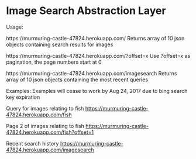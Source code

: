 # Image Search Abstraction Layer


Usage:

https://<i></i>murmuring-castle-47824.herokuapp.com/<search-query>
Returns array of 10 json objects containing search results for images

https://<i></i>murmuring-castle-47824.herokuapp.com/<search-query>?offset=x
Use ?offset=x as pagination, the page numbers start at 0

https://<i></i>murmuring-castle-47824.herokuapp.com/imagesearch
Returns array of 10 json objects containing the most recent queries


Examples:
Examples will cease to work by Aug 24, 2017 due to bing search key expiration

Query for images relating to fish
https://murmuring-castle-47824.herokuapp.com/fish

Page 2 of images relating to fish
https://murmuring-castle-47824.herokuapp.com/fish?offset=1

Recent search history
https://murmuring-castle-47824.herokuapp.com/imagesearch
